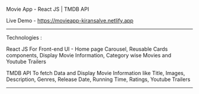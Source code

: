 Movie App - React JS | TMDB API

Live Demo - https://movieapp-kiransalve.netlify.app

-------------------------------------------------------------------------------------------------------------------------------------------

Technologies :

React JS
For Front-end UI - Home page Carousel, Reusable Cards components, Display Movie Information, Category wise Movies and Youtube Trailers

TMDB API
To fetch Data and Display Movie Information like Title, Images, Description, Genres, Release Date, Running Time, Ratings, Youtube Trailers

-------------------------------------------------------------------------------------------------------------------------------------------
